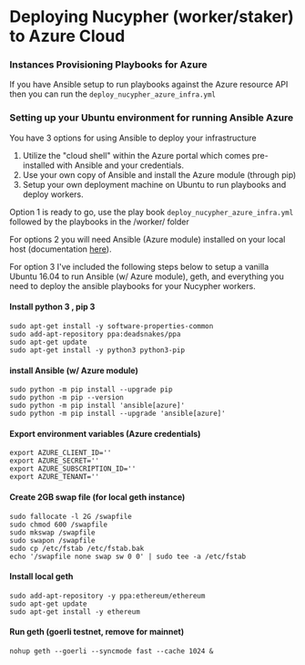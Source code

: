 # Deploying Nucypher (worker/staker) to Azure Cloud


### Instances Provisioning Playbooks for Azure

If you have Ansible setup to run playbooks against the Azure resource API then you can run the `deploy_nucypher_azure_infra.yml`


### Setting up your Ubuntu environment for running Ansible Azure

You have 3 options for using Ansible to deploy your infrastructure

1. Utilize the "cloud shell" within the Azure portal which comes pre-installed with Ansible and your credentials.
2. Use your own copy of Ansible and install the Azure module (through pip)
3. Setup your own deployment machine on Ubuntu to run playbooks and deploy workers.

Option 1 is ready to go, use the play book `deploy_nucypher_azure_infra.yml` followed by the playbooks in the /worker/ folder

For options 2 you will need Ansible (Azure module) installed on your local host (documentation [here](https://docs.ansible.com/ansible/latest/scenario_guides/guide_azure.html)).

For option 3 I've included the following steps below to setup a vanilla Ubuntu 16.04 to run Ansible (w/ Azure module), geth, and everything you need to deploy the ansible playbooks for your Nucypher workers.

#### Install python 3 , pip 3
```
sudo apt-get install -y software-properties-common
sudo add-apt-repository ppa:deadsnakes/ppa
sudo apt-get update
sudo apt-get install -y python3 python3-pip 
```
#### install Ansible (w/ Azure module)
```
sudo python -m pip install --upgrade pip
sudo python -m pip --version
sudo python -m pip install 'ansible[azure]'
sudo python -m pip install --upgrade 'ansible[azure]'
```
#### Export environment variables (Azure credentials)
```
export AZURE_CLIENT_ID=''
export AZURE_SECRET=''
export AZURE_SUBSCRIPTION_ID=''
export AZURE_TENANT=''
```
#### Create 2GB swap file (for local geth instance)
```
sudo fallocate -l 2G /swapfile
sudo chmod 600 /swapfile
sudo mkswap /swapfile
sudo swapon /swapfile
sudo cp /etc/fstab /etc/fstab.bak
echo '/swapfile none swap sw 0 0' | sudo tee -a /etc/fstab
```
#### Install local geth
```
sudo add-apt-repository -y ppa:ethereum/ethereum
sudo apt-get update
sudo apt-get install -y ethereum
```
#### Run geth (goerli testnet, remove for mainnet)
```
nohup geth --goerli --syncmode fast --cache 1024 &
```
